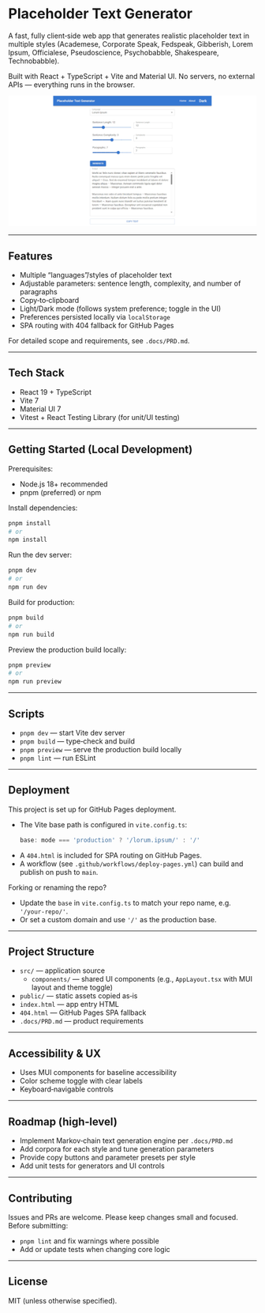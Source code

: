 # Placeholder Text Generator

A fast, fully client‑side web app that generates realistic placeholder text in multiple styles (Academese, Corporate Speak, Fedspeak, Gibberish, Lorem Ipsum, Officialese, Pseudoscience, Psychobabble, Shakespeare, Technobabble).

Built with React + TypeScript + Vite and Material UI. No servers, no external APIs — everything runs in the browser.

<p align="center">
  <img src=".docs/screenshot.jpg" alt="App screenshot of Placeholder Text Generator" width="900">
</p>

---

## Features
- Multiple “languages”/styles of placeholder text
- Adjustable parameters: sentence length, complexity, and number of paragraphs
- Copy‑to‑clipboard
- Light/Dark mode (follows system preference; toggle in the UI)
- Preferences persisted locally via `localStorage`
- SPA routing with 404 fallback for GitHub Pages

For detailed scope and requirements, see `.docs/PRD.md`.

---

## Tech Stack
- React 19 + TypeScript
- Vite 7
- Material UI 7
- Vitest + React Testing Library (for unit/UI testing)

---

## Getting Started (Local Development)

Prerequisites:
- Node.js 18+ recommended
- pnpm (preferred) or npm

Install dependencies:
```bash
pnpm install
# or
npm install
```

Run the dev server:
```bash
pnpm dev
# or
npm run dev
```

Build for production:
```bash
pnpm build
# or
npm run build
```

Preview the production build locally:
```bash
pnpm preview
# or
npm run preview
```

---

## Scripts
- `pnpm dev` — start Vite dev server
- `pnpm build` — type‑check and build
- `pnpm preview` — serve the production build locally
- `pnpm lint` — run ESLint

---

## Deployment
This project is set up for GitHub Pages deployment.

- The Vite base path is configured in `vite.config.ts`:
  ```ts
  base: mode === 'production' ? '/lorum.ipsum/' : '/'
  ```
- A `404.html` is included for SPA routing on GitHub Pages.
- A workflow (see `.github/workflows/deploy-pages.yml`) can build and publish on push to `main`.

Forking or renaming the repo?
- Update the `base` in `vite.config.ts` to match your repo name, e.g. `'/your-repo/'`.
- Or set a custom domain and use `'/'` as the production base.

---

## Project Structure
- `src/` — application source
  - `components/` — shared UI components (e.g., `AppLayout.tsx` with MUI layout and theme toggle)
- `public/` — static assets copied as‑is
- `index.html` — app entry HTML
- `404.html` — GitHub Pages SPA fallback
- `.docs/PRD.md` — product requirements

---

## Accessibility & UX
- Uses MUI components for baseline accessibility
- Color scheme toggle with clear labels
- Keyboard‑navigable controls

---

## Roadmap (high‑level)
- Implement Markov‑chain text generation engine per `.docs/PRD.md`
- Add corpora for each style and tune generation parameters
- Provide copy buttons and parameter presets per style
- Add unit tests for generators and UI controls

---

## Contributing
Issues and PRs are welcome. Please keep changes small and focused. Before submitting:
- `pnpm lint` and fix warnings where possible
- Add or update tests when changing core logic

---

## License
MIT (unless otherwise specified).
